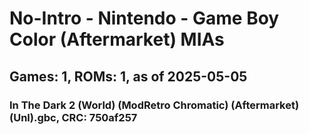 # No-Intro - Nintendo - Game Boy Color (Aftermarket) MIAs
## Games: 1, ROMs: 1, as of 2025-05-05

### In The Dark 2 (World) (ModRetro Chromatic) (Aftermarket) (Unl).gbc, CRC: 750af257
